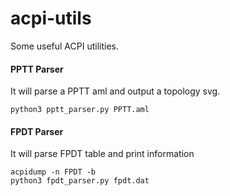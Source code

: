 # acpi-utils

Some useful ACPI utilities.

#### PPTT Parser
It will parse a PPTT aml and output a topology svg.
```
python3 pptt_parser.py PPTT.aml
```

#### FPDT Parser
It will parse FPDT table and print information
```
acpidump -n FPDT -b
python3 fpdt_parser.py fpdt.dat
```
